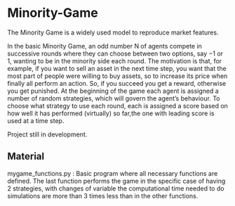 # Minority-Game
The Minority Game is a widely used model to reproduce market features.

In the basic Minority Game, an odd number N of agents compete in successive rounds where they can choose between two options, say −1 or 1, wanting to be in the minority side each round. The motivation is that, for example, if you want to sell an asset in the next time step, you want that the most part of people were willing to buy assets, so to increase its price when finally all perform an action. So, if you succeed you get a reward, otherwise you get punished. At the beginning of the game each agent is assigned a number of random strategies, which will govern the agent’s behaviour. To choose what strategy to use each round, each is assigned a score based on how well it has performed (virtually) so far,the one with leading score is used at a time step.

Project still in development.

## Material
mygame_functions.py : Basic program where all necessary functions are defined. The last function performs the game in the specific case of having 2 strategies, with changes of variable the computational time needed to do simulations are more than 3 times less than in the other functions.
